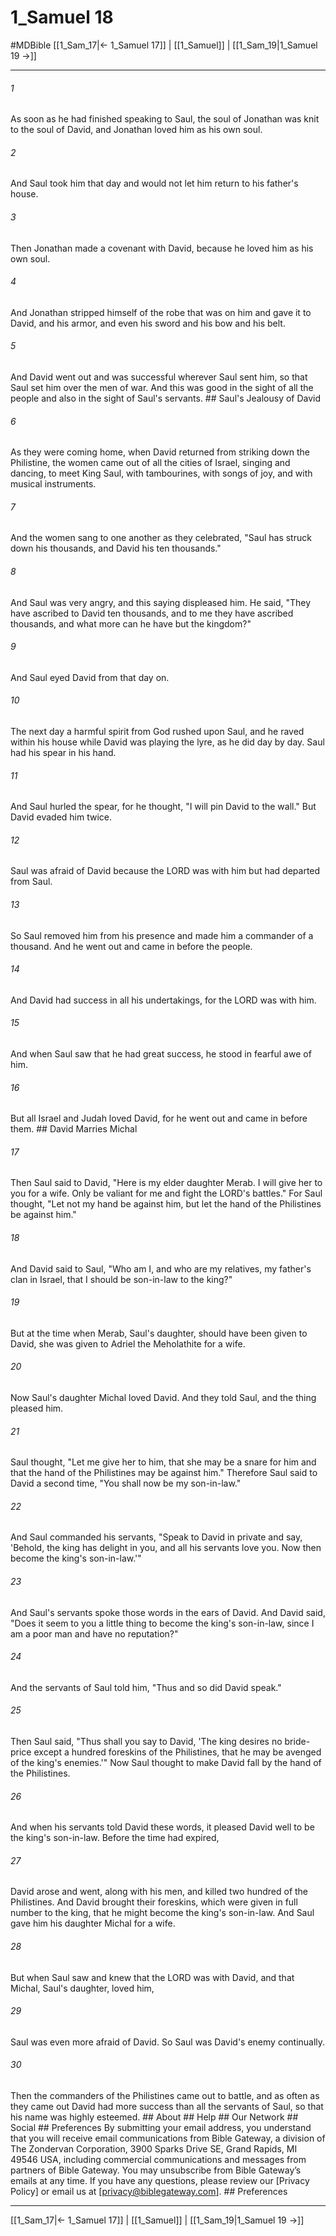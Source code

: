 # 1_Samuel 18
#MDBible
[[1_Sam_17|← 1_Samuel 17]] | [[1_Samuel]] | [[1_Sam_19|1_Samuel 19 →]]

***






###### 1 


As soon as he had finished speaking to Saul, the soul of Jonathan was knit to the soul of David, and Jonathan loved him as his own soul. 





###### 2 


And Saul took him that day and would not let him return to his father's house. 





###### 3 


Then Jonathan made a covenant with David, because he loved him as his own soul. 





###### 4 


And Jonathan stripped himself of the robe that was on him and gave it to David, and his armor, and even his sword and his bow and his belt. 





###### 5 


And David went out and was successful wherever Saul sent him, so that Saul set him over the men of war. And this was good in the sight of all the people and also in the sight of Saul's servants. ## Saul's Jealousy of David 





###### 6 


As they were coming home, when David returned from striking down the Philistine, the women came out of all the cities of Israel, singing and dancing, to meet King Saul, with tambourines, with songs of joy, and with musical instruments. 





###### 7 


And the women sang to one another as they celebrated, "Saul has struck down his thousands, and David his ten thousands." 





###### 8 


And Saul was very angry, and this saying displeased him. He said, "They have ascribed to David ten thousands, and to me they have ascribed thousands, and what more can he have but the kingdom?" 





###### 9 


And Saul eyed David from that day on. 





###### 10 


The next day a harmful spirit from God rushed upon Saul, and he raved within his house while David was playing the lyre, as he did day by day. Saul had his spear in his hand. 





###### 11 


And Saul hurled the spear, for he thought, "I will pin David to the wall." But David evaded him twice. 





###### 12 


Saul was afraid of David because the LORD was with him but had departed from Saul. 





###### 13 


So Saul removed him from his presence and made him a commander of a thousand. And he went out and came in before the people. 





###### 14 


And David had success in all his undertakings, for the LORD was with him. 





###### 15 


And when Saul saw that he had great success, he stood in fearful awe of him. 





###### 16 


But all Israel and Judah loved David, for he went out and came in before them. ## David Marries Michal 





###### 17 


Then Saul said to David, "Here is my elder daughter Merab. I will give her to you for a wife. Only be valiant for me and fight the LORD's battles." For Saul thought, "Let not my hand be against him, but let the hand of the Philistines be against him." 





###### 18 


And David said to Saul, "Who am I, and who are my relatives, my father's clan in Israel, that I should be son-in-law to the king?" 





###### 19 


But at the time when Merab, Saul's daughter, should have been given to David, she was given to Adriel the Meholathite for a wife. 





###### 20 


Now Saul's daughter Michal loved David. And they told Saul, and the thing pleased him. 





###### 21 


Saul thought, "Let me give her to him, that she may be a snare for him and that the hand of the Philistines may be against him." Therefore Saul said to David a second time, "You shall now be my son-in-law." 





###### 22 


And Saul commanded his servants, "Speak to David in private and say, 'Behold, the king has delight in you, and all his servants love you. Now then become the king's son-in-law.'" 





###### 23 


And Saul's servants spoke those words in the ears of David. And David said, "Does it seem to you a little thing to become the king's son-in-law, since I am a poor man and have no reputation?" 





###### 24 


And the servants of Saul told him, "Thus and so did David speak." 





###### 25 


Then Saul said, "Thus shall you say to David, 'The king desires no bride-price except a hundred foreskins of the Philistines, that he may be avenged of the king's enemies.'" Now Saul thought to make David fall by the hand of the Philistines. 





###### 26 


And when his servants told David these words, it pleased David well to be the king's son-in-law. Before the time had expired, 





###### 27 


David arose and went, along with his men, and killed two hundred of the Philistines. And David brought their foreskins, which were given in full number to the king, that he might become the king's son-in-law. And Saul gave him his daughter Michal for a wife. 





###### 28 


But when Saul saw and knew that the LORD was with David, and that Michal, Saul's daughter, loved him, 





###### 29 


Saul was even more afraid of David. So Saul was David's enemy continually. 





###### 30 


Then the commanders of the Philistines came out to battle, and as often as they came out David had more success than all the servants of Saul, so that his name was highly esteemed. ## About ## Help ## Our Network ## Social ## Preferences By submitting your email address, you understand that you will receive email communications from Bible Gateway, a division of The Zondervan Corporation, 3900 Sparks Drive SE, Grand Rapids, MI 49546 USA, including commercial communications and messages from partners of Bible Gateway. You may unsubscribe from Bible Gateway&rsquo;s emails at any time. If you have any questions, please review our [Privacy Policy] or email us at [privacy@biblegateway.com]. ## Preferences

***

[[1_Sam_17|← 1_Samuel 17]] | [[1_Samuel]] | [[1_Sam_19|1_Samuel 19 →]]
